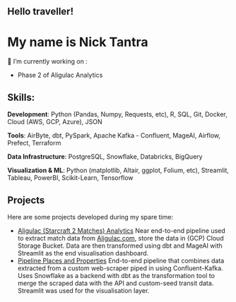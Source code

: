 ## Hello traveller! 
# My name is Nick Tantra

🔭 I’m currently working on :
- Phase 2 of Aligulac Analytics

## Skills:
__Development__: Python (Pandas, Numpy, Requests, etc), R, SQL, Git, Docker, Cloud (AWS, GCP, Azure), JSON

__Tools__:  AirByte, dbt, PySpark, Apache Kafka - Confluent, MageAI, Airflow, Prefect, Terraform

__Data Infrastructure__:  PostgreSQL, Snowflake, Databricks, BigQuery

__Visualization & ML__:  Python (matplotlib, Altair, ggplot, Folium, etc), Streamlit, Tableau, PowerBI, Scikit-Learn, Tensorflow

## Projects
Here are some projects developed during my spare time:
- [Aligulac (Starcraft 2 Matches) Analytics](https://github.com/tanhtra/aligulac_analytics)
  Near end-to-end pipeline used to extract match data from [Aligulac.com](http://www.aligulac.com), store the data in (GCP) Cloud Storage Bucket.  Data are then transformed using dbt and MageAI with Streamlit as the end visualisation dashboard.
- [Pipeline Places and Properties](https://github.com/tanhtra/pipeline-places-property)
  End-to-end pipeline that combines data extracted from a custom web-scraper piped in using Confluent-Kafka.  Uses Snowflake as a backend with dbt as the transformation tool to merge the scraped data with the API and custom-seed transit data.  Streamlit was used for the visualisation layer.
